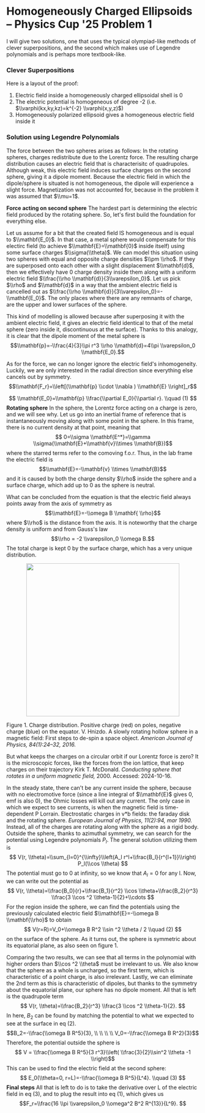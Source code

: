 # Homogeneously Charged Ellipsoids – Physics Cup '25 Problem 1

I will give two solutions, one that uses the typical olympiad-like methods of clever superpositions, and the second which makes use of Legendre polynomials and is perhaps more textbook-like.

### Clever Superpositions
Here is a layout of the proof:
1. Electric field inside a homogeneously charged ellipsoidal shell is 0
2. The electric potential is homogeneous of degree -2 (i.e. $\\varphi(kx,ky,kz)=k^{-2} \\varphi(x,y,z)$)
3. Homogeneously polarized ellipsoid gives a homogeneous electric field inside it

### Solution using Legendre Polynomials

The force between the two spheres arises as follows: In the rotating spheres, charges redistribute due to the Lorentz force. The resulting charge distribution causes an electric field that is characterisitc of quadrupoles. Although weak, this electric field induces surface charges on the second sphere, giving it a dipole moment. Because the electric field in which the dipole/sphere is situated is not homogeneous, the dipole will experience a slight force. Magnetization was not accounted for, because in the problem it was assumed that $\\mu=1$.

**Force acting on second sphere**
The hardest part is determining the electric field produced by the rotating sphere. So, let's first build the foundation for everything else. 

Let us assume for a bit that the created field IS homogeneous and is equal to $\\mathbf{E_0}$. In that case, a metal sphere would compensate for this electirc field (to achieve $\\mathbf{E}=\\mathbf{0}$ inside itself) using some surface charges $\\sigma(\\theta)$. We can model this situation using two spheres with equal and opposite charge densities $\\pm \\rho$. If they are superposed onto each other with a slight displacement $\\mathbf{d}$, then we effectively have 0 charge density inside them along with a uniform electric field $\\frac{\\rho \\mathbf{d}}{3\\varepsilon_0}$. Let us pick $\\rho$ and $\\mathbf{d}$ in a way that the ambient electric field is cancelled out as $\\frac{\\rho \\mathbf{d}}{3\\varepsilon_0}=-\\mathbf{E_0}$. The only places where there are any remnants of charge, are the upper and lower surfaces of the sphere. 

This kind of modelling is allowed because after superposing it with the ambient electric field, it gives an electric field identical to that of the metal sphere (zero inside it, discontinuous at the surface). Thanks to this analogy, it is clear that the dipole moment of the metal sphere is $$\\mathbf{p}=-\\frac{4}{3}\\pi r^3 \\rho \\mathbf{d}=4\\pi \\varepsilon_0 \\mathbf{E_0}.$$

As for the force, we can no longer ignore the electric field's inhomogeneity. Luckily, we are only interested in the radial direction since everything else cancels out by symmetry.
$$\\mathbf{F_r}=\\left[(\\mathbf{p} \\cdot \\nabla ) \\mathbf{E} \\right]_r$$

$$
    \\mathbf{E_0}=\\mathbf{p} \\frac{\\partial E_0}{\\partial r}. \\quad (1)
$$
**Rotating sphere**
In the sphere, the Lorentz force acting on a charge is zero, and we will see why. Let us go into an inertial frame of reference that is instantaneously moving along with some point in the sphere. In this frame, there is no current density at that point, meaning that $$ 0=\\sigma \\mathbf{E^*}=\\gamma \\sigma(\\mathbf{E}+\\mathbf{v}\\times \\mathbf{B})$$ where the starred terms refer to the comoving f.o.r. Thus, in the lab frame the electric field is 
$$\\mathbf{E}=-\\mathbf{v} \\times \\mathbf{B}$$ and it is caused by both the charge density $\\rho$ inside the sphere and a surface charge, which add up to 0 as the sphere is neutral.

What can be concluded from the equation is that the electric field always points away from the axis of symmetry as
$$\\mathbf{E}=-\\omega B \\mathbf{ \\rho}$$ where $\\rho$ is the distance from the axis.  It is noteworthy that the charge density is uniform and from Gauss's law
$$\\rho = -2 \\varepsilon_0 \\omega B.$$
 The total charge is kept 0 by the surface charge, which has a very unique distribution. 

<p align="center">
    <img src="../articles/PC/PC25/kirk.png" width="400" height="auto">
</p>

Figure 1. Charge distribution. Positive charge (red) on poles, negative charge (blue) on the equator. V. Hnizdo. A slowly rotating hollow sphere in a magnetic field: First steps
to de-spin a space object. *American Journal of Physics, 84(1):24–32, 2016.*

But what keeps the charges on a circular orbit if our Lorentz force is zero? It is the microscopic forces, like the forces from the ion lattice, that keep charges on their trajectory 
Kirk T. McDonald. *Conducting sphere that rotates in a uniform magnetic field,* 2000. Accessed: 2024-10-16. 

In the steady state, there can't be any current inside the sphere, because with no electromotive force (since a line integral of $\\mathbf{E}$ gives 0, emf is also 0), the Ohmic losses will kill out any current. The only case in which we expect to see currents, is when the magnetic field is time-dependent P Lorrain. Electrostatic charges in v*b fields: the faraday disk and the
rotating sphere. *European Journal of Physics, 11(2):94, mar 1990.*
Instead, all of the charges are rotating along with the sphere as a rigid body. 
Outside the sphere, thanks to azimuthal symmetry, we can search for the potential using Legendre polynomials $P_l$. The general solution utilizing them is
$$
V(r, \\theta)=\\sum_{l=0}^{\\infty}\\left(A_l r^l+\\frac{B_l}{r^{l+1}}\\right) P_l(\\cos \\theta)
$$
The potential must go to 0 at infinity, so we know that $A_l=0$ for any l. Now, we can write out the potential as
$$
V(r, \\theta)=\\frac{B_0}{r}+\\frac{B_1}{r^2} \\cos \\theta+\\frac{B_2}{r^3} \\frac{3 \\cos ^2 \\theta-1}{2}+\\cdots
$$
For the region inside the sphere, we can find the potentials using the previously calculated electric field $\\mathbf{E}=-\\omega B \\mathbf{\\rho}$ to obtain
$$
    V(r=R)=V_0+\\omega B R^2 \\sin ^2 \\theta / 2 \\quad (2)
$$
 on the surface of the sphere. As it turns out, the sphere is symmetric about its equatorial plane, as also seen on figure 1. 

Comparing the two results, we can see that all terms in the polynomial with higher orders than $\\cos ^2 \\theta$ must be irrelevant to us.
We also know that the sphere as a whole is uncharged, so the first term, which is characteristic of a point charge, is also irrelevant. Lastly, we can eliminate the 2nd term as this is characteristic of dipoles, but thanks to the symmetry about the equatorial plane, our sphere has no dipole moment. 
All that is left is the quadrupole term
$$
V(r, \\theta)=\\frac{B_2}{r^3} \\frac{3 \\cos ^2 \\theta-1}{2}.
$$
In here, $B_2$ can be found by matching the potential to what we expected to see at the surface in eq (2). 
$$B_2=-\\frac{\\omega B R^5}{3}, \\ \\ \\ \\ V_0=-\\frac{\\omega B R^2}{3}$$
Therefore, the potential outside the sphere is 
$$ V = \\frac{\\omega B R^5}{3 r^3}\\left( \\frac{3}{2}\\sin^2 \\theta -1 \\right)$$
This can be used to find the electric field at the second sphere:
$$
    E_0(\\theta=0, r=L)=-\\frac{\\omega B R^5}{L^4}. \\quad (3)
$$
**Final steps**
All that is left to do is to take the derivative over L of the electric field in eq (3), and to plug the result into eq (1), which gives us
$$F_r=\\frac{16 \\pi \\varepsilon_0 \\omega^2 B^2 R^{13}}{L^9}.
$$

